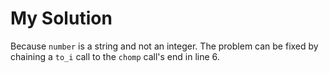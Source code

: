 # My Solution

Because `number` is a string and not an integer. The problem can be fixed by chaining a `to_i` call to the `chomp` call's end in line 6.
